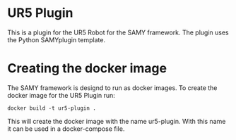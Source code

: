 # UR5 Plugin
This is a plugin for the UR5 Robot for the SAMY framework.
The plugin uses the Python SAMYplugin template.

# Creating the docker image
The SAMY framework is designd to run as docker images. 
To create the docker image for the UR5 Plugin run:
```
docker build -t ur5-plugin .
```
This will create the docker image with the name ur5-plugin. With this name it can be used in a docker-compose file.
